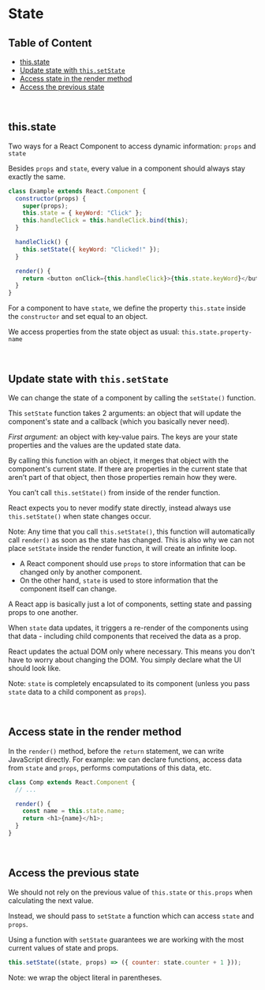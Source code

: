 # State

## Table of Content

- [this.state](#thisstate)
- [Update state with `this.setState`](#update-state-with-thissetstate)
- [Access state in the render method](#access-state-in-the-render-method)
- [Access the previous state](#access-the-previous-state)

<br>

## **this.state**

Two ways for a React Component to access dynamic information: `props` and `state`

Besides `props` and `state`, every value in a component should always stay exactly the same.

```js
class Example extends React.Component {
  constructor(props) {
    super(props);
    this.state = { keyWord: "Click" };
    this.handleClick = this.handleClick.bind(this);
  }

  handleClick() {
    this.setState({ keyWord: "Clicked!" });
  }

  render() {
    return <button onClick={this.handleClick}>{this.state.keyWord}</button>;
  }
}
```

For a component to have `state`, we define the property `this.state` inside the `constructor` and set equal to an object.

We access properties from the state object as usual: `this.state.property-name`

<br>

## Update state with `this.setState`

We can change the state of a component by calling the `setState()` function.

This `setState` function takes 2 arguments: an object that will update the component's state and a callback (which you basically never need).

_First argument:_ an object with key-value pairs. The keys are your state properties and the values are the updated state data.

By calling this function with an object, it merges that object with the component's current state. If there are properties in the current state that aren’t part of that object, then those properties remain how they were.

You can’t call `this.setState()` from inside of the render function.

React expects you to never modify state directly, instead always use `this.setState()` when state changes occur.

Note: Any time that you call `this.setState()`, this function will automatically call `render()` as soon as the state has changed. This is also why we can not place `setState` inside the render function, it will create an infinite loop.

- A React component should use `props` to store information that can be changed only by another component.
- On the other hand, `state` is used to store information that the component itself can change.

A React app is basically just a lot of components, setting state and passing props to one another.

When `state` data updates, it triggers a re-render of the components using that data - including child components that received the data as a prop.

React updates the actual DOM only where necessary. This means you don't have to worry about changing the DOM. You simply declare what the UI should look like.

Note: `state` is completely encapsulated to its component (unless you pass `state` data to a child component as `props`).

<br>

## Access state in the render method

In the `render()` method, before the `return` statement, we can write JavaScript directly. For example: we can declare functions, access data from `state` and `props`, performs computations of this data, etc.

```js
class Comp extends React.Component {
  // ...

  render() {
    const name = this.state.name;
    return <h1>{name}</h1>;
  }
}
```

<br>

## Access the previous state

We should not rely on the previous value of `this.state` or `this.props` when calculating the next value.

Instead, we should pass to `setState` a function which can access `state` and `props`.

Using a function with `setState` guarantees we are working with the most current values of state and props.

```js
this.setState((state, props) => ({ counter: state.counter + 1 }));
```

Note: we wrap the object literal in parentheses.

<br>
